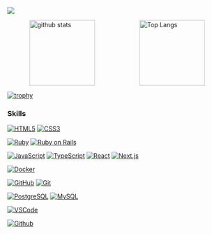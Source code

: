 ![](https://github-profile-summary-cards.vercel.app/api/cards/profile-details?username=n-katou&theme=2077)

<div style="display: flex; justify-content: space-around; align-items: center;">
  <img alt="github stats" height="150px" src="https://github-readme-stats.vercel.app/api?username=n-katou&count_private=true&show_icons=true&theme=tokyonight" />
  <img alt="Top Langs" height="150px" src="https://github-readme-stats.vercel.app/api/top-langs/?username=n-katou&layout=compact&count_private=true&show_icons=true&theme=tokyonight" />
</div>

[![trophy](https://github-profile-trophy.vercel.app/?username=n-katou&theme=onedark)](https://github-profile-trophy.vercel.app/?username=n-katou&theme=tokyonight)

### Skills
[![HTML5](https://img.shields.io/badge/-HTML5-E34F26.svg?logo=html5&style=flat-square&logoColor=white)](https://developer.mozilla.org/en-US/docs/Web/Guide/HTML)
[![CSS3](https://img.shields.io/badge/-CSS3-1572B6.svg?logo=css3&style=flat-square&logoColor=white)](https://developer.mozilla.org/en-US/docs/Web/CSS)

[![Ruby](https://img.shields.io/badge/-Ruby-CC342D.svg?logo=ruby&style=flat-square&logoColor=white)](https://www.ruby-lang.org/)
[![Ruby on Rails](https://img.shields.io/badge/-Ruby%20on%20Rails-CC0000.svg?logo=ruby-on-rails&style=flat-square&logoColor=white)](https://rubyonrails.org/)

[![JavaScript](https://img.shields.io/badge/-JavaScript-F7DF1E.svg?logo=javascript&style=flat-square&logoColor=black)](https://developer.mozilla.org/en-US/docs/Web/JavaScript)
[![TypeScript](https://img.shields.io/badge/-TypeScript-007ACC.svg?logo=typescript&style=flat-square&logoColor=white)](https://www.typescriptlang.org/)
[![React](https://img.shields.io/badge/-React-61DAFB.svg?logo=react&style=flat-square&logoColor=black)](https://reactjs.org/)
[![Next.js](https://img.shields.io/badge/-Next.js-000000.svg?logo=next.js&style=flat-square&logoColor=white)](https://nextjs.org/)

[![Docker](https://img.shields.io/badge/-Docker-2496ED.svg?logo=docker&style=flat-square&logoColor=white)](https://www.docker.com/)

[![GitHub](https://img.shields.io/badge/-GitHub-181717.svg?logo=github&style=flat-square&logoColor=white)](https://github.com/)
[![Git](https://img.shields.io/badge/-Git-F05032.svg?logo=git&style=flat-square&logoColor=white)](https://git-scm.com/)

[![PostgreSQL](https://img.shields.io/badge/-PostgreSQL-336791.svg?logo=postgresql&style=flat-square&logoColor=white)](https://www.postgresql.org/)
[![MySQL](https://img.shields.io/badge/-MySQL-4479A1.svg?logo=mysql&style=flat-square&logoColor=white)](https://www.mysql.com/)

[![VSCode](https://img.shields.io/badge/-VSCode-0078D4.svg?logo=visual-studio-code&style=flat-square&logoColor=white)](https://code.visualstudio.com/)


[![Github](https://img.shields.io/badge/--FFFFFF?style=social&logo=github&label=Follow%20n-katou)](https://github.com/n-katou)
